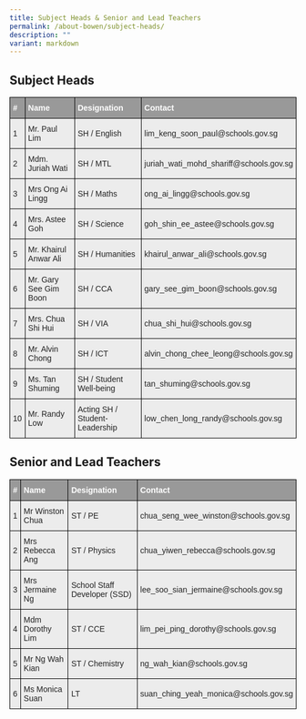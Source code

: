 ```yaml
---
title: Subject Heads & Senior and Lead Teachers
permalink: /about-bowen/subject-heads/
description: ""
variant: markdown
---
```

<style type="text/css">
.tg  {border-collapse:collapse;border-spacing:0;}
.tg td{border-color:black;border-style:solid;border-width:1px;font-family:Arial, sans-serif;font-size:14px;
  overflow:hidden;padding:10px 5px;word-break:normal;}
.tg th{border-color:black;border-style:solid;border-width:1px;font-family:Arial, sans-serif;font-size:14px;
  font-weight:normal;overflow:hidden;padding:10px 5px;word-break:normal;}
.tg .tg-fxx4{background-color:#ECECEC;color:#222;text-align:left;vertical-align:middle}
.tg .tg-2hhi{background-color:#999;color:#FFF;font-weight:bold;text-align:left;vertical-align:top}
</style>

## Subject Heads
<table class="tg">
<thead>
  <tr>
    <th class="tg-2hhi">#</th>
    <th class="tg-2hhi">Name</th>
    <th class="tg-2hhi">Designation</th>
    <th class="tg-2hhi">Contact</th>
  </tr>
</thead>
<tbody>
  <tr>
    <td class="tg-fxx4"><span style="color:#222"> 1</span></td>
    <td class="tg-fxx4"><span style="color:#222">Mr. Paul Lim </span></td>
    <td class="tg-fxx4"><span style="color:#222">SH / English </span></td>
    <td class="tg-fxx4"><span style="color:#222">lim_keng_soon_paul@schools.gov.sg </span></td>
  </tr>
  <tr>
    <td class="tg-fxx4"><span style="color:#222"> 2</span></td>
    <td class="tg-fxx4"><span style="color:#222">Mdm. Juriah Wati</span></td>
    <td class="tg-fxx4"><span style="color:#222">SH / MTL </span></td>
    <td class="tg-fxx4"><span style="color:#222">juriah_wati_mohd_shariff@schools.gov.sg</span></td>
  </tr>
  <tr>
    <td class="tg-fxx4"><span style="color:#222"> 3</span></td>
    <td class="tg-fxx4"><span style="color:#222">Mrs Ong Ai Lingg </span></td>
    <td class="tg-fxx4"><span style="color:#222">SH / Maths</span></td>
    <td class="tg-fxx4"><span style="color:#222">ong_ai_lingg@schools.gov.sg </span></td>
  </tr>
  <tr>
    <td class="tg-fxx4"><span style="color:#222"> 4</span></td>
    <td class="tg-fxx4"><span style="color:#222">Mrs. Astee Goh</span><br></td>
    <td class="tg-fxx4"><span style="color:#222">SH / Science </span></td>
    <td class="tg-fxx4"><span style="color:#222">goh_shin_ee_astee@schools.gov.sg</span></td>
  </tr>
  <tr>
    <td class="tg-fxx4"><span style="color:#222"> 5</span></td>
    <td class="tg-fxx4"><span style="color:#222">Mr. Khairul Anwar Ali </span></td>
    <td class="tg-fxx4"><span style="color:#222">SH / Humanities </span></td>
    <td class="tg-fxx4"><span style="color:#222">khairul_anwar_ali@schools.gov.sg</span></td>
  </tr>
  <tr>
    <td class="tg-fxx4"><span style="color:#222"> 6</span></td>
    <td class="tg-fxx4"><span style="color:#222">Mr. Gary See Gim Boon </span></td>
    <td class="tg-fxx4"><span style="color:#222">SH / CCA</span></td>
    <td class="tg-fxx4"><span style="color:#222">gary_see_gim_boon@schools.gov.sg</span></td>
  </tr>
  <tr>
    <td class="tg-fxx4"><span style="color:#222"> 7</span></td>
    <td class="tg-fxx4"><span style="color:#222">Mrs. Chua Shi Hui</span></td>
    <td class="tg-fxx4"><span style="color:#222">SH / VIA</span></td>
    <td class="tg-fxx4"><span style="color:#222">chua_shi_hui@schools.gov.sg</span></td>
  </tr>
  <tr>
    <td class="tg-fxx4"><span style="color:#222"> 8</span></td>
    <td class="tg-fxx4"><span style="color:#222">Mr. Alvin Chong </span></td>
    <td class="tg-fxx4"><span style="color:#222">SH / ICT</span></td>
    <td class="tg-fxx4"><span style="color:#222">alvin_chong_chee_leong@schools.gov.sg </span></td>
  </tr>
  <tr>
    <td class="tg-fxx4"><span style="color:#222"> 9</span></td>
    <td class="tg-fxx4"><span style="color:#222">Ms. Tan Shuming </span></td>
    <td class="tg-fxx4"><span style="color:#222">SH / Student Well-being</span></td>
    <td class="tg-fxx4"><span style="color:#222">tan_shuming@schools.gov.sg</span></td>
  </tr>
	 <tr>
    <td class="tg-fxx4"><span style="color:#222"> 10</span></td>
    <td class="tg-fxx4"><span style="color:#222">Mr. Randy Low </span></td>
    <td class="tg-fxx4"><span style="color:#222">Acting SH / Student-Leadership</span></td>
    <td class="tg-fxx4"><span style="color:#222">low_chen_long_randy@schools.gov.sg</span></td>
  </tr>
</tbody>
</table>


## Senior and Lead Teachers
<table class="tg">
<thead>
  <tr>
    <th class="tg-2hhi">#</th>
    <th class="tg-2hhi">Name</th>
    <th class="tg-2hhi">Designation</th>
    <th class="tg-2hhi">Contact</th>
  </tr>
</thead>
<tbody>
  <tr>
    <td class="tg-fxx4"><span style="color:#222">1</span></td>
    <td class="tg-fxx4"><span style="color:#222">Mr Winston Chua</span></td>
    <td class="tg-fxx4"><span style="color:#222">ST / PE</span></td>
    <td class="tg-fxx4"><span style="color:#222">chua_seng_wee_winston@schools.gov.sg</span></td>
  </tr>
  <tr>
    <td class="tg-fxx4"><span style="color:#222">2</span></td>
    <td class="tg-fxx4"><span style="color:#222">Mrs Rebecca Ang</span></td>
    <td class="tg-fxx4"><span style="color:#222">ST / Physics</span></td>
    <td class="tg-fxx4"><span style="color:#222">chua_yiwen_rebecca@schools.gov.sg</span></td>
  </tr>
  <tr>
    <td class="tg-fxx4"><span style="color:#222">3</span></td>
    <td class="tg-fxx4"><span style="color:#222">Mrs Jermaine Ng</span></td>
    <td class="tg-fxx4"><span style="color:#222">School Staff Developer (SSD)</span></td>
    <td class="tg-fxx4"><span style="color:#222">lee_soo_sian_jermaine@schools.gov.sg</span></td>
  </tr>
  <tr>
    <td class="tg-fxx4"><span style="color:#222">4</span></td>
    <td class="tg-fxx4"><span style="color:#222">Mdm Dorothy Lim</span></td>
    <td class="tg-fxx4"><span style="color:#222">ST / CCE</span></td>
    <td class="tg-fxx4"><span style="color:#222">lim_pei_ping_dorothy@schools.gov.sg</span></td>
  </tr>
  <tr>
    <td class="tg-fxx4"><span style="color:#222">5</span></td>
    <td class="tg-fxx4"><span style="color:#222">Mr Ng Wah Kian</span></td>
    <td class="tg-fxx4"><span style="color:#222">ST / Chemistry</span></td>
    <td class="tg-fxx4"><span style="color:#222">ng_wah_kian@schools.gov.sg</span></td>
  </tr>
  <tr>
    <td class="tg-fxx4"><span style="color:#222">6</span></td>
    <td class="tg-fxx4"><span style="color:#222">Ms Monica Suan</span></td>
    <td class="tg-fxx4"><span style="color:#222">LT</span></td>
    <td class="tg-fxx4"><span style="color:#222">suan_ching_yeah_monica@schools.gov.sg</span></td>
  </tr>
</tbody>
</table>